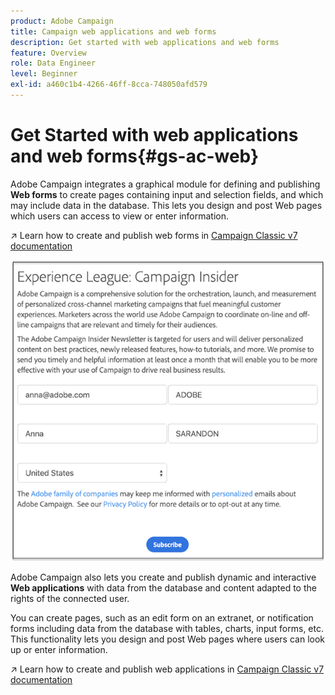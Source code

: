 ```yaml
---
product: Adobe Campaign
title: Campaign web applications and web forms
description: Get started with web applications and web forms
feature: Overview
role: Data Engineer
level: Beginner
exl-id: a460c1b4-4266-46ff-8cca-748050afd579
---
```

# Get Started with web applications and web forms{#gs-ac-web}

Adobe Campaign integrates a graphical module for defining and publishing **Web forms** to create pages containing input and selection fields, and which may include data in the database. This lets you design and post Web pages which users can access to view or enter information.

↗️ Learn how to create and publish web forms in [Campaign Classic v7 documentation](https://experienceleague.adobe.com/docs/campaign-classic/using/designing-content/web-forms/about-web-forms.html?lang=en#designing-content)

![](assets/sample.png) 

Adobe Campaign also lets you create and publish dynamic and interactive **Web applications** with data from the database and content adapted to the rights of the connected user.

You can create pages, such as an edit form on an extranet, or notification forms including data from the database with tables, charts, input forms, etc. This functionality lets you design and post Web pages where users can look up or enter information.

↗️ Learn how to create and publish web applications in [Campaign Classic v7 documentation](https://experienceleague.adobe.com/docs/campaign-classic/using/designing-content/web-applications/about-web-applications.html?lang=en#designing-content)

